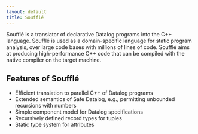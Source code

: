```yaml
---
layout: default
title: Soufflé
---
```


Soufflé is a translator of declarative Datalog programs into the C++ language. Soufflé is used as a domain-specific language for static program analysis, over large code bases with millions of lines of code. Soufflé aims at producing high-performance C++ code that can be compiled with the native compiler on the target machine.

## Features of Soufflé 

 * Efficient translation to parallel C++ of Datalog programs
 * Extended semantics of Safe Datalog, e.g., permitting unbounded recursions with numbers
 * Simple component model for Datalog specifications
 * Recursively defined record types for tuples
 * Static type system for attributes


